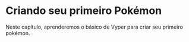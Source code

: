 <!-- Add translation for the following page: https://learn.vyperlang.org/#/1/introduction
Do NOT change the code below. The below code runs the code editor -->

# Criando seu primeiro Pokémon

Neste capítulo, aprenderemos o básico de Vyper para criar seu primeiro pokémon.
